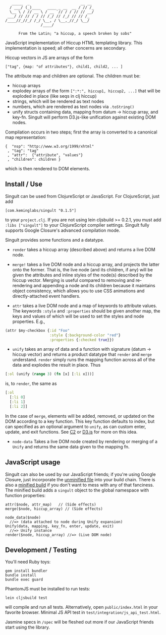        _____  _                       __ __ 
      / ___/ (_)____   ____ _ __  __ / // /_
      \__ \ / // __ \ / __ `// / / // // __/
     ___/ // // / / // /_/ // /_/ // // /_  
    /____//_//_/ /_/ \__, / \__,_//_/ \__/  
                    /____/                  

          From the Latin; "a hiccup, a speech broken by sobs"

JavaScript implementation of Hiccup HTML templating library.
This implementation is speed; all other concerns are secondary.

Hiccup vectors in JS are arrays of the form

    ["tag", {map: "of attributes"}, child1, child2, ... ]

The attribute map and children are optional. The children must be:

+ hiccup arrays
+ explodey arrays of the form `[":*:", hiccup1, hiccup2, ...]` that
  will be exploded in place (like seqs in clj hiccup)
+ strings, which will be rendered as text nodes
+ numbers, which are rendered as text nodes via `.toString()`
+ unify structs containing data, mapping from datum -> hiccup
  array, and key-fn. Singult will perform D3.js-like unification
  against existing DOM nodes.

Compilation occurs in two steps; first the array is converted to a
canonical map representation:

    {  "nsp": "http://www.w3.org/1999/xhtml"
     , "tag": "tag"
     , "attr":  {"attribute", "values"}
     , "children": children }

which is then rendered to DOM elements.

Install / Use
--------------
Singult can be used from ClojureScript or JavaScript.
For ClojureScript, just add

    [com.keminglabs/singult "0.1.5"]

to your `project.clj`. If you are not using lein cljsbuild >= 0.2.1,
you must add `:libs ["singult"]` to your ClojureScript compiler
settings. Singult fully supports Google Closure's advanced compilation
mode.

Singult provides some functions and a datatype.

+ `render` takes a hiccup array (described above) and returns a live
DOM node.

+ `merge!` takes a live DOM node and a hiccup array, and projects the
latter onto the former. That is, the live node (and its children, if
any) will be given the attributes and inline styles of the node(s)
described by the hiccup vector. Merging is useful compared to removing
and re-rendering and appending a node and its children because it
maintains object consistency, which allows you to use CSS animations
and directly-attached event handlers.

+ `attr` takes a live DOM node and a map of keywords to attribute
values. The keywords `:style` and `:properties` should be given
another map, the keys and values of which will be used to set the
styles and node properties. E.g.,

```clojure
(attr $my-checkbox {:id "Foo"
                    :style {:background-color "red"}
                    :properties {:checked true}})
```

+ `unify` takes an array of data and a function with signature
(datum -> hiccup vector) and returns a product datatype that `render`
and `merge` understand. `render` simply runs the mapping function
across all of the data and explodes the result in place. Thus

```clojure
[:ol (unify (range 3) (fn [x] [:li x]))]
```

is, to `render`, the same as

```clojure
[:ol
  [:li 0]
  [:li 1]
  [:li 2]]
```

In the case of `merge`, elements will be added, removed, or updated on
the DOM according to a key function.
This key function defaults to index, but can specified as an optional
argument to `unify`, as can custom enter, update, and exit functions.
See [C2](http://github.com/lynaghk/c2/) or [D3.js](http://d3js.org/)
for more on this idea.

+ `node-data` Takes a live DOM node created by rendering or merging of
a `Unify` and returns the same data given to the mapping fn.

JavaScript usage
----------------
Singult can also be used by our JavaScript friends; if you're using
Google Closure, just incorporate the 
[unminified file](https://github.com/downloads/lynaghk/singult/Singult.js)
into your build chain. There is also a 
[minified build](https://github.com/downloads/lynaghk/singult/singult.min.js)
if you don't want to mess with any of that fanciness. The minified
build adds a `singult` object to the global namespace with function
properties:

    attr($node, attr_map)   // (Side effects)
    merge($node, hiccup_array) // (Side effects)

    node_data($node)       
      //=> (data attached to node during Unify expansion)
    Unify(data, mapping, key_fn, enter, update, exit) 
      //=> Unify instance
    render($node, hiccup_array) //=> (Live DOM node)





Development / Testing
----------------------
You'll need Ruby toys:

    gem install bundler
    bundle install
    bundle exec guard

PhantomJS must be installed to run tests:

    lein cljsbuild test

will compile and run all tests. Alternatively, open
`public/index.html` in your favorite browser.
Minimal JS API test in `test/integration/js_api_test.html`.

Jasmine specs in `/spec` will be fleshed out more if our JavaScript
friends start using the library.
